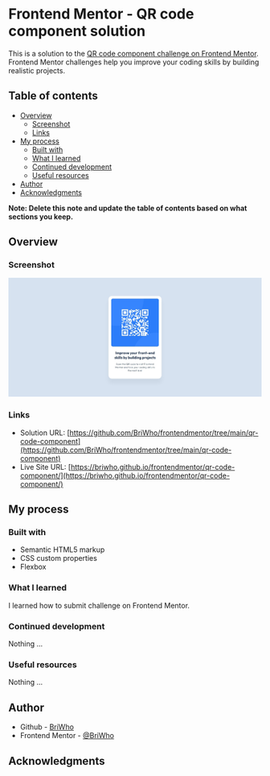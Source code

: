 # Frontend Mentor - QR code component solution

This is a solution to the [QR code component challenge on Frontend Mentor](https://www.frontendmentor.io/challenges/qr-code-component-iux_sIO_H). Frontend Mentor challenges help you improve your coding skills by building realistic projects. 

## Table of contents

- [Overview](#overview)
  - [Screenshot](#screenshot)
  - [Links](#links)
- [My process](#my-process)
  - [Built with](#built-with)
  - [What I learned](#what-i-learned)
  - [Continued development](#continued-development)
  - [Useful resources](#useful-resources)
- [Author](#author)
- [Acknowledgments](#acknowledgments)

**Note: Delete this note and update the table of contents based on what sections you keep.**

## Overview

### Screenshot

![](./screenshot.jpg)


### Links

- Solution URL: [https://github.com/BriWho/frontendmentor/tree/main/qr-code-component](https://github.com/BriWho/frontendmentor/tree/main/qr-code-component)
- Live Site URL: [https://briwho.github.io/frontendmentor/qr-code-component/](https://briwho.github.io/frontendmentor/qr-code-component/)

## My process

### Built with

- Semantic HTML5 markup
- CSS custom properties
- Flexbox


### What I learned

I learned how to submit challenge on Frontend Mentor. 

### Continued development

Nothing ...

### Useful resources

Nothing ...

## Author

- Github - [BriWho](https://github.com/BriWho)
- Frontend Mentor - [@BriWho](https://www.frontendmentor.io/profile/BriWho)


## Acknowledgments
